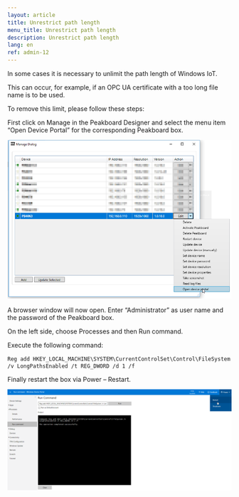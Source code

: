```yaml
---
layout: article
title: Unrestrict path length
menu_title: Unrestrict path length
description: Unrestrict path length
lang: en
ref: admin-12
---
```


In some cases it is necessary to unlimit the path length of Windows IoT.

This can occur, for example, if an OPC UA certificate with a too long file name is to be used.

To remove this limit, please follow these steps:

First click on Manage in the Peakboard Designer and select the menu item “Open Device Portal” for the corresponding Peakboard box.

![image_1](/assets/images/admin/pathlength/pathlength_01.png)

A browser window will now open. Enter “Administrator” as user name and the password of the Peakboard box.

On the left side, choose Processes and then Run command.

Execute the following command:

```
Reg add HKEY_LOCAL_MACHINE\SYSTEM\CurrentControlSet\Control\FileSystem /v LongPathsEnabled /t REG_DWORD /d 1 /f
```

Finally restart the box via Power – Restart.

![image_1](/assets/images/admin/pathlength/pathlength_02.png)